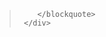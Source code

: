   <div class="fb-video" data-href="https://www.facebook.com/facebook/videos/10153231379946729/" data-width="500">
     <div class="fb-xfbml-parse-ignore">
        <blockquote cite="https://www.facebook.com/facebook/videos/10153231379946729/">
           
        </blockquote>
     </div>
  </div>

